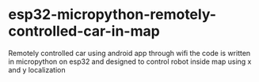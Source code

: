 # esp32-micropython-remotely-controlled-car-in-map
Remotely controlled car using android app through wifi the code is written in micropython on esp32  and designed to control robot inside map using x and y localization 
